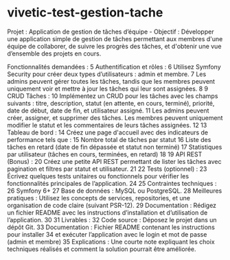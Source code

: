# vivetic-test-gestion-tache
Projet : Application de gestion de tâches d’équipe - Objectif : Développer une application simple de gestion de tâches permettant aux  membres d'une équipe de collaborer, de suivre les progrès des tâches, et d'obtenir  une vue d’ensemble des projets en cours.

Fonctionnalités demandées :
5 Authentification et rôles :
6 Utilisez Symfony Security pour créer deux types d’utilisateurs : admin et 
membre.
7 Les admins peuvent gérer toutes les tâches, tandis que les membres peuvent 
uniquement voir et mettre à jour les tâches qui leur sont assignées.
8 
9 CRUD Tâches :
10 Implémentez un CRUD pour les tâches avec les champs suivants : titre, 
description, statut (en attente, en cours, terminé), priorité, date de début, 
date de fin, et utilisateur assigné.
11 Les admins peuvent créer, assigner, et supprimer des tâches. Les membres 
peuvent uniquement modifier le statut et les commentaires de leurs tâches 
assignées.
12 
13 Tableau de bord :
14 Créez une page d'accueil avec des indicateurs de performance tels que :
15 Nombre total de tâches par statut
16 Liste des tâches en retard (date de fin dépassée et statut non terminé)
17 Statistiques par utilisateur (tâches en cours, terminées, en retard)
18 
19 API REST (Bonus) :
20 Créez une petite API REST permettant de lister les tâches avec pagination et 
filtres par statut et utilisateur.
21 
22 Tests (optionnel) :
23 Écrivez quelques tests unitaires ou fonctionnels pour vérifier les 
fonctionnalités principales de l’application.
24 
25 Contraintes techniques :
26 Symfony 6+
27 Base de données : MySQL ou PostgreSQL.
28 Meilleures pratiques : Utilisez les concepts de services, repositories, et 
une organisation de code claire (suivant PSR-12).
29 Documentation : Rédigez un fichier README avec les instructions 
d’installation et d’utilisation de l’application.
30 
31 Livrables :
32 Code source : Déposez le projet dans un dépôt Git.
33 Documentation : Fichier README contenant les instructions pour installer 
34 et exécuter l’application avec le login et mot de passe (admin et 
membre)
35 Explications : Une courte note expliquant les choix techniques réalisés et 
comment la solution pourrait être améliorée.
